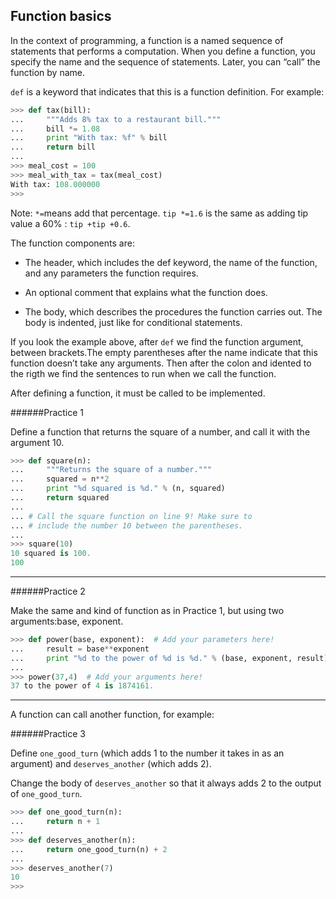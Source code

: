 ## Function basics

In the context of programming, a function is a named sequence of statements that
performs a computation. When you define a function, you specify the name and
the sequence of statements. Later, you can “call” the function by name.


`def` is a keyword that indicates that this is a function definition. For example:
```python
>>> def tax(bill):
...     """Adds 8% tax to a restaurant bill."""
...     bill *= 1.08
...     print "With tax: %f" % bill
...     return bill
...
>>> meal_cost = 100
>>> meal_with_tax = tax(meal_cost)
With tax: 108.000000
>>>
```

Note: `*=`means add that percentage. `tip *=1.6` is the same as adding tip value a 60% : `tip +tip +0.6`.

The function components are:
- The header, which includes the def keyword, the name of the function, and any parameters the function requires.

- An optional comment that explains what the function does.

- The body, which describes the procedures the function carries out. The body is indented, just like for conditional statements.

If you look the example above, after `def` we find the function argument, between brackets.The empty parentheses after the name indicate that this function doesn’t take any
arguments. Then after the colon and idented to the rigth we find the sentences to run when we call the function.

After defining a function, it must be called to be implemented.

######Practice 1

Define a function that returns the square of a number, and call it with the argument 10.
```python
>>> def square(n):
...     """Returns the square of a number."""
...     squared = n**2
...     print "%d squared is %d." % (n, squared)
...     return squared
...
... # Call the square function on line 9! Make sure to
... # include the number 10 between the parentheses.
...
>>> square(10)
10 squared is 100.
100
```
---
######Practice 2

Make the same and kind of function as in Practice 1, but using two arguments:base, exponent.
```python
>>> def power(base, exponent):  # Add your parameters here!
...     result = base**exponent
...     print "%d to the power of %d is %d." % (base, exponent, result)
...
>>> power(37,4)  # Add your arguments here!
37 to the power of 4 is 1874161.
```
---

 A function can call another function, for example:

 ######Practice 3

Define `one_good_turn` (which adds 1 to the number it takes in as an argument) and `deserves_another` (which adds 2).

Change the body of `deserves_another` so that it always adds 2 to the output of `one_good_turn`.

 ```python
 >>> def one_good_turn(n):
...     return n + 1
...
>>> def deserves_another(n):
...     return one_good_turn(n) + 2
...
>>> deserves_another(7)
10
>>>
```


